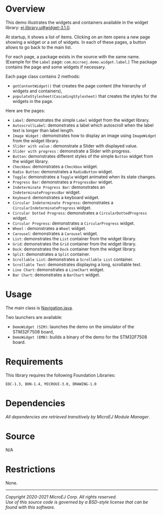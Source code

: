 # Overview

This demo illustrates the widgets and containers available in the widget library: [ej.library.ui#widget-3.1.0](https://repository.microej.com/modules/ej/library/ui/widget/3.1.0/).

At startup, it shows a list of items.
Clicking on an item opens a new page showing a widget or a set of widgets.
In each of these pages, a button allows to go back to the main list.

For each page, a package exists in the source with the same name.
(Example for the `Label` page: `com.microej.demo.widget.label`.)
The package contains the page and some widgets if necessary.

Each page class contains 2 methods:

- `getContentWidget()` that creates the page content (the hierarchy of widgets and containers),
- `populateStylesheet(CascadingStylesheet)` that creates the styles for the widgets in the page.

Here are the pages:

- `Label`: demonstrates the simple `Label` widget from the widget library.
- `AutoscrollLabel`: demonstrates a label which autoscroll when the label text is longer than label length.
- `Image Widget` : demonstrates how to display an image using `ImageWidget` from the widget library.
- `Slider with value` : demonstrate a Slider with displayed value.
- `Slider with progress` : demonstrate a Slider with progress.
- `Button`: demonstrates different styles of the simple `Button` widget from the widget library.
- `Checkbox`: demonstrates a `Checkbox` widget.
- `Radio Button`: demonstrates a `RadioButton` widget.
- `Toggle`: demonstrates a `Toggle` widget animated when its state changes.
- `Progress Bar`: demonstrates a `ProgressBar` widget.
- `Indeterminate Progress Bar`: demonstrates an `IndeterminateProgressBar` widget.
- `Keyboard`: demonstrates a keyboard widget.
- `Circular Indeterminate Progress`: demonstrates a `CircularIndeterminateProgress` widget.
- `Circular Dotted Progress`: demonstrates a `CircularDottedProgress` widget.
- `Circular Progress`: demonstrates a `CircularProgress` widget.
- `Wheel` : demonstrates a `Wheel` widget.
- `Carousel`: demonstrates a `Carousel` widget.
- `List`: demonstrates the `List` container from the widget library.
- `Grid`: demonstrates the `Grid` container from the widget library.
- `Dock`: demonstrates the `Dock` container from the widget library.
- `Split`: demonstrates a `Split` container.
- `Scrollable List`: demonstrates a `Scrollable List` container.
- `Scrollable Text`: demonstrates displaying a long, scrollable text.
- `Line Chart`: demonstrates a `LineChart` widget.
- `Bar Chart`: demonstrates a `BarChart` widget.


# Usage

The main class is [Navigation.java](src/main/java/com/microej/demo/widget/common/Navigation.java).

Two launchers are available:

- `DemoWidget (SIM)`: launches the demo on the simulator of the STM32F7508 board,
- `DemoWidget (EMB)`: builds a binary of the demo for the STM32F7508 board.

# Requirements

This library requires the following Foundation Libraries:

    EDC-1.3, BON-1.4, MICROUI-3.0, DRAWING-1.0

# Dependencies

_All dependencies are retrieved transitively by MicroEJ Module Manager_.


# Source

N/A

# Restrictions

None.

---  
_Copyright 2020-2021 MicroEJ Corp. All rights reserved._  
_Use of this source code is governed by a BSD-style license that can be found with this software._  
